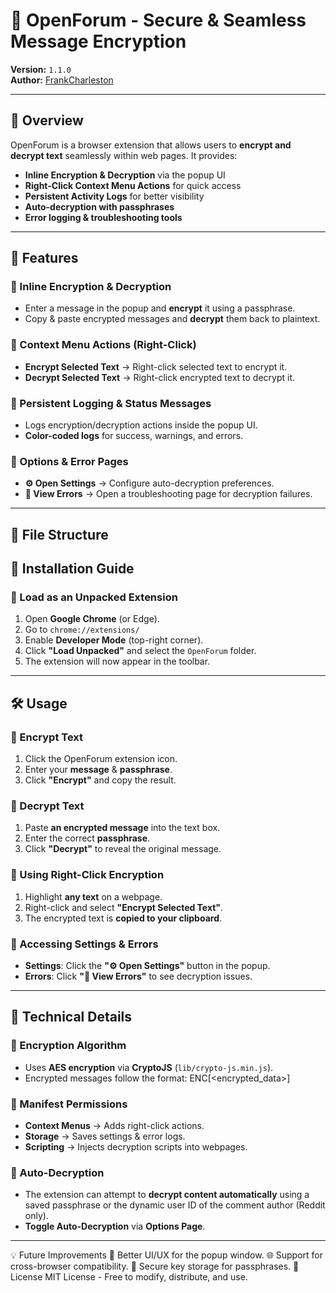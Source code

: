 # **🔐 OpenForum - Secure & Seamless Message Encryption**
**Version:** `1.1.0`  
**Author:** [FrankCharleston](https://github.com/FrankCharleston/openForum)

---

## **📌 Overview**
OpenForum is a browser extension that allows users to **encrypt and decrypt text** seamlessly within web pages. It provides:
- **Inline Encryption & Decryption** via the popup UI  
- **Right-Click Context Menu Actions** for quick access  
- **Persistent Activity Logs** for better visibility  
- **Auto-decryption with passphrases**  
- **Error logging & troubleshooting tools**

---

## **🚀 Features**
### **🔹 Inline Encryption & Decryption**
- Enter a message in the popup and **encrypt** it using a passphrase.  
- Copy & paste encrypted messages and **decrypt** them back to plaintext.  

### **🔹 Context Menu Actions (Right-Click)**
- **Encrypt Selected Text** → Right-click selected text to encrypt it.  
- **Decrypt Selected Text** → Right-click encrypted text to decrypt it.

### **🔹 Persistent Logging & Status Messages**
- Logs encryption/decryption actions inside the popup UI.
- **Color-coded logs** for success, warnings, and errors.

### **🔹 Options & Error Pages**
- **⚙ Open Settings** → Configure auto-decryption preferences.  
- **🚨 View Errors** → Open a troubleshooting page for decryption failures.

---

## **📁 File Structure**


## **📜 Installation Guide**
### **🔹 Load as an Unpacked Extension**
1. Open **Google Chrome** (or Edge).  
2. Go to `chrome://extensions/`  
3. Enable **Developer Mode** (top-right corner).  
4. Click **"Load Unpacked"** and select the `OpenForum` folder.  
5. The extension will now appear in the toolbar.  

---

## **🛠 Usage**
### **🔹 Encrypt Text**
1. Click the OpenForum extension icon.  
2. Enter your **message** & **passphrase**.  
3. Click **"Encrypt"** and copy the result.

### **🔹 Decrypt Text**
1. Paste **an encrypted message** into the text box.  
2. Enter the correct **passphrase**.  
3. Click **"Decrypt"** to reveal the original message.

### **🔹 Using Right-Click Encryption**
1. Highlight **any text** on a webpage.  
2. Right-click and select **"Encrypt Selected Text"**.  
3. The encrypted text is **copied to your clipboard**.

### **🔹 Accessing Settings & Errors**
- **Settings**: Click the **"⚙ Open Settings"** button in the popup.  
- **Errors**: Click **"🚨 View Errors"** to see decryption issues.  

---

## **📖 Technical Details**
### **🔹 Encryption Algorithm**
- Uses **AES encryption** via **CryptoJS** (`lib/crypto-js.min.js`).  
- Encrypted messages follow the format: ENC[<encrypted_data>]

### **🔹 Manifest Permissions**
- **Context Menus** → Adds right-click actions.  
- **Storage** → Saves settings & error logs.  
- **Scripting** → Injects decryption scripts into webpages.  

### **🔹 Auto-Decryption**
- The extension can attempt to **decrypt content automatically** using a saved passphrase or the dynamic user ID of the comment author (Reddit only).
- **Toggle Auto-Decryption** via **Options Page**.

---
💡 Future Improvements
🎨 Better UI/UX for the popup window.
🌐 Support for cross-browser compatibility.
🔑 Secure key storage for passphrases.
📄 License
MIT License - Free to modify, distribute, and use.